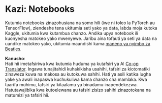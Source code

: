 <!--
CO_OP_TRANSLATOR_METADATA:
{
  "original_hash": "bc690ecf68b38d311cc9e12f3144a28c",
  "translation_date": "2025-08-25T20:50:01+00:00",
  "source_file": "lessons/5-NLP/14-Embeddings/assignment.md",
  "language_code": "sw"
}
-->
# Kazi: Notebooks

Kutumia notebooks zinazohusiana na somo hili (iwe ni toleo la PyTorch au TensorFlow), ziendeshe tena ukitumia seti yako ya data, labda moja kutoka Kaggle, ukitumia kwa kutambua chanzo. Andika upya notebook ili kuonyesha matokeo yako mwenyewe. Jaribu aina tofauti ya seti ya data na uandike matokeo yako, ukitumia maandishi kama [maneno ya nyimbo za Beatles](https://www.kaggle.com/datasets/jenlooper/beatles-lyrics).

**Kanusho**:  
Hati hii imetafsiriwa kwa kutumia huduma ya kutafsiri ya AI [Co-op Translator](https://github.com/Azure/co-op-translator). Ingawa tunajitahidi kuhakikisha usahihi, tafsiri za kiotomatiki zinaweza kuwa na makosa au kutokuwa sahihi. Hati ya asili katika lugha yake ya awali inapaswa kuchukuliwa kama chanzo cha mamlaka. Kwa taarifa muhimu, tafsiri ya kitaalamu ya binadamu inapendekezwa. Hatutawajibika kwa kutoelewana au tafsiri zisizo sahihi zinazotokana na matumizi ya tafsiri hii.